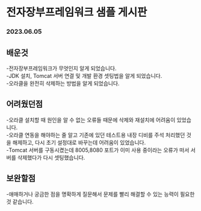 # 전자장부프레임워크 샘플 게시판
### 2023.06.05

## 배운것
-전자장부프레임워크가 무엇인지 알게 되었습니다.  
-JDK 설치, Tomcat 서버 연결 및 개발 환경 셋팅법을 알게 되었습니다.   
-오라클을 완전히 삭제하는 방법을 알게 되었습니다.

## 어려웠던점
-오라클 설치할 때 원인을 알 수 없는 오류들 때문에 삭제와 재설치에 어려움이 있었습니다.   
-오라클 연동을 해야하는 줄 알고 기존에 있던 테스트용 내장 디비를 주석 처리했던 것을 해제하고, 다시 초기 설정대로 바꾸는데 어려움이 있었습니다.   
-Tomcat 서버를 구동시켰는데 8005,8080 포트가 이미 사용 중이라는 오류가 떠서 서버를 삭제했다가 다시 셋팅했습니다.   

## 보완할점
-애매하거나 궁금한 점을 명확하게 질문해서 문제를 빨리 해결할 수 있는 능력이 필요한 것 같습니다.
